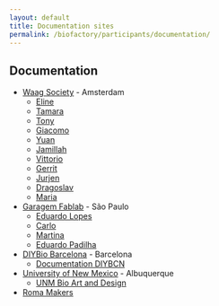 ```yaml
---
layout: default
title: Documentation sites
permalink: /biofactory/participants/documentation/
---
```


## Documentation

* [Waag Society](http://www.waag.org) - Amsterdam
  * [Eline](http://elinevanderploeg.github.io/endexam/biohack.html)
  * [Tamara](http://tamaratomoro.github.io/)
  * [Tony](https://tg4259.github.io)
  * [Giacomo](http://gg-loop.github.io)
  * [Yuan](https://github.com/Yuanamoto)
  * [Jamillah](http://jamillah.github.io/)
  * [Vittorio](http://vittoriomilone.github.io/)
  * [Gerrit](https://www.wevolver.com/gerrit.niezen/biofactory)
  * [Jurjen](http://jurminator.github.io/)
  * [Dragoslav](http://dragoslav.github.io/diy/)
  * [Maria](http://mariaboto.github.io)
* [Garagem Fablab](http://www.garagemfablab.com) - São Paulo
  * [Eduardo Lopes](https://biohackacademyelopes.wordpress.com)
  * [Carlo](https://github.com/carloscandidojr/biohackacademy/wiki)
  * [Martina](https://martinaferracane.wordpress.com/bio-hack-adventure-in-sao-paulo/)
  * [Eduardo Padilha](https://hackscientist.wordpress.com/2015/03/16/ola-mundo/)
* [DIYBio Barcelona](http://www.meetup.com/Barcelona-DIYbio-Meetup/) - Barcelona
  * [Documentation DIYBCN](http://www.diybcn.org/category/biohack-academy/)
* [University of New Mexico](http://www.unm.edu) - Albuquerque
  * [UNM Bio Art and Design](https://github.com/unmbioartanddesign/biofactory/wiki/Biofactory-Course,-Waag-Society-Documentation:--Week-1)
* [Roma Makers](http://officine.romamakers.org/biohack/students/)
